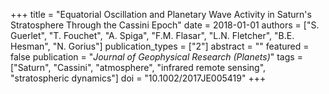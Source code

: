 +++
title = "Equatorial Oscillation and Planetary Wave Activity in Saturn's Stratosphere Through the Cassini Epoch"
date = 2018-01-01
authors = ["S. Guerlet", "T. Fouchet", "A. Spiga", "F.M. Flasar", "L.N. Fletcher", "B.E. Hesman", "N. Gorius"]
publication_types = ["2"]
abstract = ""
featured = false
publication = "*Journal of Geophysical Research (Planets)*"
tags = ["Saturn", "Cassini", "atmosphere", "infrared remote sensing", "stratospheric dynamics"]
doi = "10.1002/2017JE005419"
+++

